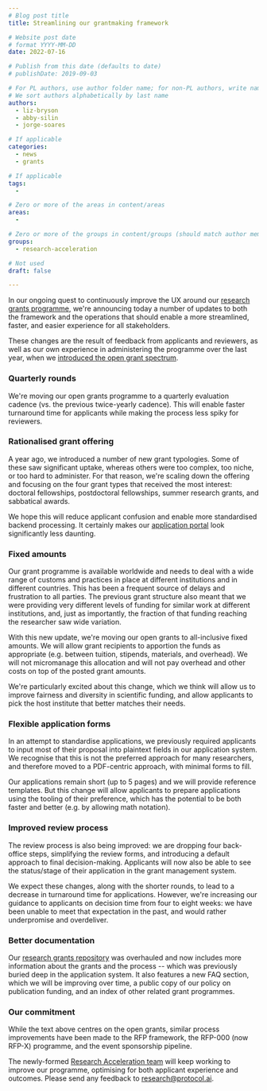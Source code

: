 ```yaml
---
# Blog post title
title: Streamlining our grantmaking framework

# Website post date
# format YYYY-MM-DD
date: 2022-07-16

# Publish from this date (defaults to date)
# publishDate: 2019-09-03

# For PL authors, use author folder name; for non-PL authors, write name as in paper within ""
# We sort authors alphabetically by last name
authors:
  - liz-bryson
  - abby-silin
  - jorge-soares

# If applicable
categories:
  - news
  - grants

# If applicable
tags:
  -

# Zero or more of the areas in content/areas
areas:
  -

# Zero or more of the groups in content/groups (should match author membership)
groups:
  - research-acceleration

# Not used
draft: false

---
```


In our ongoing quest to continuously improve the UX around our [research grants programme](https://github.com/protocol/research-grants), we're announcing today a number of updates to both the framework and the operations that should enable a more streamlined, faster, and easier experience for all stakeholders.

These changes are the result of feedback from applicants and reviewers, as well as our own experience in administering the programme over the last year, when we [introduced the open grant spectrum](/blog/2021/introducing-our-new-grant-spectrum/).

### Quarterly rounds

We're moving our open grants programme to a quarterly evaluation cadence (vs. the previous twice-yearly cadence). This will enable faster turnaround time for applicants while making the process less spiky for reviewers.

### Rationalised grant offering

A year ago, we introduced a number of new grant typologies. Some of these saw significant uptake, whereas others were too complex, too niche, or too hard to administer. For that reason, we're scaling down the offering and focusing on the four grant types that received the most interest: doctoral fellowships, postdoctoral fellowships, summer research grants, and sabbatical awards.

We hope this will reduce applicant confusion and enable more standardised backend processing. It certainly makes our [application portal](https://grants.protocol.ai/) look significantly less daunting.

### Fixed amounts

Our grant programme is available worldwide and needs to deal with a wide range of customs and practices in place at different institutions and in different countries. This has been a frequent source of delays and frustration to all parties. The previous grant structure also meant that we were providing very different levels of funding for similar work at different institutions, and, just as importantly, the fraction of that funding reaching the researcher saw wide variation.

With this new update, we're moving our open grants to all-inclusive fixed amounts. We will allow grant recipients to apportion the funds as appropriate (e.g. between tuition, stipends, materials, and overhead). We will not micromanage this allocation and will not pay overhead and other costs on top of the posted grant amounts.

We're particularly excited about this change, which we think will allow us to improve fairness and diversity in scientific funding, and allow applicants to pick the host institute that better matches their needs.

### Flexible application forms

In an attempt to standardise applications, we previously required applicants to input most of their proposal into plaintext fields in our application system. We recognise that this is not the preferred approach for many researchers, and therefore moved to a PDF-centric approach, with minimal forms to fill.

Our applications remain short (up to 5 pages) and we will provide reference templates. But this change will allow applicants to prepare applications using the tooling of their preference, which has the potential to be both faster and better (e.g. by allowing math notation).

### Improved review process

The review process is also being improved: we are dropping four back-office steps, simplifying the review forms, and introducing a default approach to final decision-making. Applicants will now also be able to see the status/stage of their application in the grant management system.

We expect these changes, along with the shorter rounds, to lead to a decrease in turnaround time for applications. However, we're increasing our guidance to applicants on decision time from four to eight weeks: we have been unable to meet that expectation in the past, and would rather underpromise and overdeliver.

### Better documentation

Our [research grants repository](https://github.com/protocol/research-grants) was overhauled and now includes more information about the grants and the process -- which was previously buried deep in the application system. It also features a new FAQ section, which we will be improving over time, a public copy of our policy on publication funding, and an index of other related grant programmes.

### Our commitment

While the text above centres on the open grants, similar process improvements have been made to the RFP framework, the RFP-000 (now RFP-X) programme, and the event sponsorship pipeline.

The newly-formed [Research Acceleration team](/groups/research-acceleration) will keep working to improve our programme, optimising for both applicant experience and outcomes. Please send any feedback to [research@protocol.ai](mailto:research@protocol.ai).

